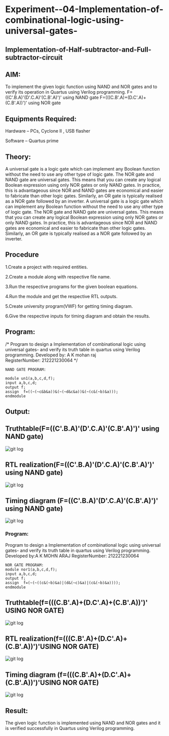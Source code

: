 # Experiment--04-Implementation-of-combinational-logic-using-universal-gates-
 ## Implementation-of-Half-subtractor-and-Full-subtractor-circuit
## AIM:
To implement the given logic function using NAND and NOR gates and to verify its operation in Quartus using Verilog programming.
F=((C'.B.A)'(D'.C.A)'(C.B'.A)')' using NAND gate
F=(((C.B'.A)+(D.C'.A)+(C.B'.A))')' using NOR gate


## Equipments Required:
Hardware – PCs, Cyclone II , USB flasher

Software – Quartus prime

## Theory:
A universal gate is a logic gate which can implement any Boolean function without the need to use any other type of logic gate. The NOR gate and NAND gate are universal gates. This means that you can create any logical Boolean expression using only NOR gates or only NAND gates. In practice, this is advantageous since NOR and NAND gates are economical and easier to fabricate than other logic gates. Similarly, an OR gate is typically realised as a NOR gate followed by an inverter.
A universal gate is a logic gate which can implement any Boolean function without the need to use any other type of logic gate. The NOR gate and NAND gate are universal gates. This means that you can create any logical Boolean expression using only NOR gates or only NAND gates. In practice, this is advantageous since NOR and NAND gates are economical and easier to fabricate than other logic gates. Similarly, an OR gate is typically realised as a NOR gate followed by an inverter.
 


## Procedure

1.Create a project with required entities.

2.Create a module along with respective file name.

3.Run the respective programs for the given boolean equations.

4.Run the module and get the respective RTL outputs.

5.Create university program(VWF) for getting timing diagram.

6.Give the respective inputs for timing diagram and obtain the results.

## Program:
/*
Program to design a Implementation of combinational logic using universal gates-  and verify its truth table in quartus using Verilog programming.
Developed by: A K mohan raj  
RegisterNumber: 212221230064
*/
```
NAND GATE PROGRAM:

module un1(a,b,c,d,f);
input a,b,c,d;
output f;
assign  f=((~(~c&b&a))&(~(~d&c&a))&(~(c&(~b)&a)));
endmodule
```

## Output:

## Truthtable(F=((C'.B.A)'(D'.C.A)'(C.B'.A)')' using NAND gate)


![git log](m1.jpeg)



##  RTL realization(F=((C'.B.A)'(D'.C.A)'(C.B'.A)')' using NAND gate)


![git log](m2.jpeg)


## Timing diagram (F=((C'.B.A)'(D'.C.A)'(C.B'.A)')' using NAND gate)


![git log](m3.jpeg)

### Program:
 
Program to design a Implementation of combinational logic using universal gates-  and verify its truth table in quartus using Verilog programming.
Developed by:A K MOHN ARAJ 
RegisterNumber:  212221230064

```
NOR GATE PROGRAM:
module nor1(a,b,c,d,f);
input a,b,c,d;
output f;
assign  f=(~(~((c&(~b)&a)|(d&(~c)&a)|(c&(~b)&a))));
endmodule
```
## Truthtable(f=(((C.B'.A)+(D.C'.A)+(C.B'.A))')' USING NOR GATE)


![git log](m4.png)

## RTL realization(f=(((C.B'.A)+(D.C'.A)+(C.B'.A))')'USING NOR GATE)


![git log](m5.jpeg)

## Timing diagram (f=(((C.B'.A)+(D.C'.A)+(C.B'.A))')'USING NOR GATE)

![git log](m6.jpeg)


## Result:


The given logic function is implemented using NAND and NOR gates and it is verified successfully in Quartus using Verilog programming.
